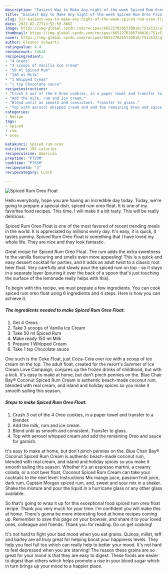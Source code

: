 ```yaml
---
description: "Easiest Way to Make Any-night-of-the-week Spiced Rum Oreo Float"
title: "Easiest Way to Make Any-night-of-the-week Spiced Rum Oreo Float"
slug: 317-easiest-way-to-make-any-night-of-the-week-spiced-rum-oreo-float
date: 2022-02-27T13:52:59.866Z
image: https://img-global.cpcdn.com/recipes/6652270205730816/751x532cq70/spiced-rum-oreo-float-recipe-main-photo.jpg
thumbnail: https://img-global.cpcdn.com/recipes/6652270205730816/751x532cq70/spiced-rum-oreo-float-recipe-main-photo.jpg
cover: https://img-global.cpcdn.com/recipes/6652270205730816/751x532cq70/spiced-rum-oreo-float-recipe-main-photo.jpg
author: Eleanor Schwartz
ratingvalue: 4.4
reviewcount: 24618
recipeingredient:
- "4 Oreos"
- "3 scoops of Vanilla Ice Cream"
- "50 ml Spiced Rum"
- "150 ml Milk"
- "1 Whipped Cream"
- "1 tsp Chocolate sauce"
recipeinstructions:
- "Crush 3 out of the 4 Oreo cookies, in a paper towel and transfer to a blender."
- "Add the milk, rum and ice cream."
- "Blend until as smooth and consistent. Transfer to glass."
- "Top with aerosol whipped cream and add the remaining Oreo and sauce for garnish."
categories:
- Recipe
tags:
- spiced
- rum
- oreo

katakunci: spiced rum oreo 
nutrition: 193 calories
recipecuisine: American
preptime: "PT29M"
cooktime: "PT55M"
recipeyield: "3"
recipecategory: Lunch

---
```



![Spiced Rum Oreo Float](https://img-global.cpcdn.com/recipes/6652270205730816/751x532cq70/spiced-rum-oreo-float-recipe-main-photo.jpg)

Hello everybody, hope you are having an incredible day today. Today, we're going to prepare a special dish, spiced rum oreo float. It is one of my favorites food recipes. This time, I will make it a bit tasty. This will be really delicious.

Spiced Rum Oreo Float is one of the most favored of recent trending meals in the world. It is appreciated by millions every day. It's easy, it is quick, it tastes yummy. Spiced Rum Oreo Float is something that I have loved my whole life. They are nice and they look fantastic.

Great recipe for Spiced Rum Oreo Float. The rum adds the extra sweetness to the vanilla flavouring and smells even more appealing! This is a quick and easy dessert cocktail for parties, and it adds an adult twist to a classic root beer float. Very carefully and slowly pour the spiced rum on top - so it stays in a separate layer (pouring it over the back of a spoon that&#39;s just touching the surface of the lemonade really helps with this).


To begin with this recipe, we must prepare a few ingredients. You can cook spiced rum oreo float using 6 ingredients and 4 steps. Here is how you can achieve it.

<!--inarticleads1-->

##### The ingredients needed to make Spiced Rum Oreo Float:

1. Get 4 Oreos
1. Take 3 scoops of Vanilla Ice Cream
1. Take 50 ml Spiced Rum
1. Make ready 150 ml Milk
1. Prepare 1 Whipped Cream
1. Take 1 tsp Chocolate sauce


One such is the Coke Float, just Coca-Cola over ice with a scoop of ice cream on the top. The adult float, created for the resort&#39;s Summer of Ice Cream Love Campaign, conjures up the frozen drinks of childhood, but with a kick. It&#39;s easy to make at home, but don&#39;t pinch pennies on the. Blue Chair Bay® Coconut Spiced Rum Cream is authentic beach-made coconut rum, blended with real cream, and island and holiday spices so you make it smooth sailing this season. 

<!--inarticleads2-->

##### Steps to make Spiced Rum Oreo Float:

1. Crush 3 out of the 4 Oreo cookies, in a paper towel and transfer to a blender.
1. Add the milk, rum and ice cream.
1. Blend until as smooth and consistent. Transfer to glass.
1. Top with aerosol whipped cream and add the remaining Oreo and sauce for garnish.


It&#39;s easy to make at home, but don&#39;t pinch pennies on the. Blue Chair Bay® Coconut Spiced Rum Cream is authentic beach-made coconut rum, blended with real cream, and island and holiday spices so you make it smooth sailing this season. Whether it&#39;s an espresso martini, a creamy colada, or a root beer float, Coconut Spiced Rum Cream can take your cocktails to the next level. Instructions Mix mango juice, passion fruit juice, dark rum, Captain Morgan spiced rum, and, sweet and sour mix in a shaker. Shake the mixture and pour the liquid in a hurricane glass or any other glass available. 

So that's going to wrap it up for this exceptional food spiced rum oreo float recipe. Thank you very much for your time. I'm confident you will make this at home. There's gonna be more interesting food at home recipes coming up. Remember to save this page on your browser, and share it to your loved ones, colleague and friends. Thank you for reading. Go on get cooking!

It's not hard to fight your bad mood when you eat grains. Quinoa, millet, teff and barley are all truly great for helping boost your happiness levels. They help you feel full too which can really help to better your mood. It's not hard to feel depressed when you are starving! The reason these grains are so great for your mood is that they are easy to digest. These foods are easier to digest than others which helps promote a rise in your blood sugar which in turn brings up your mood to a happier place.
